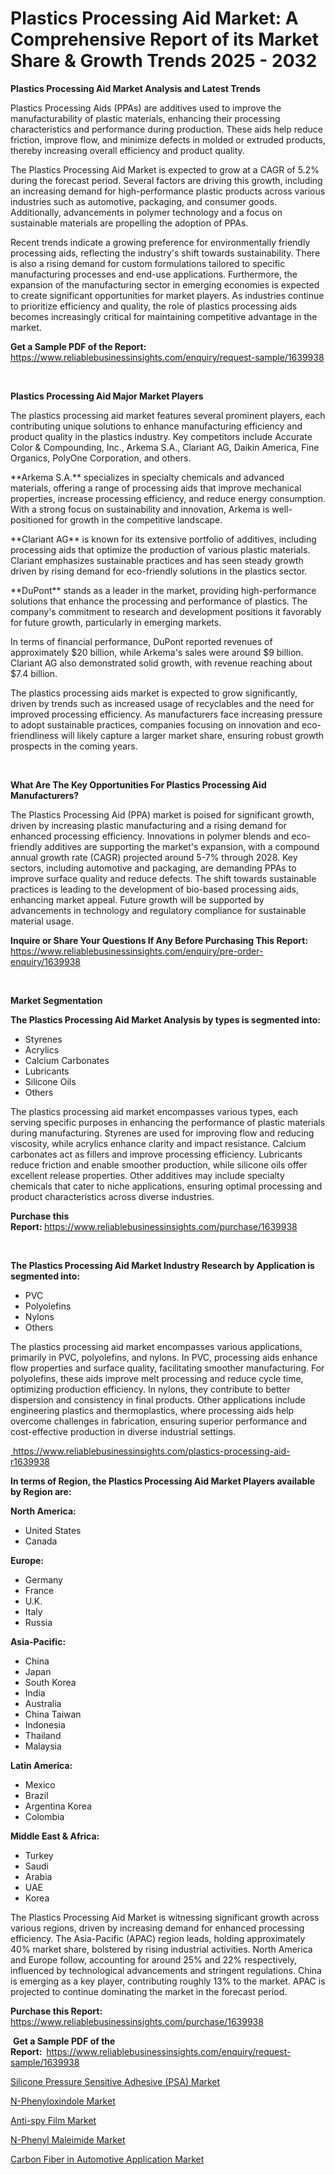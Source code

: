 <p><h1>Plastics Processing Aid Market: A Comprehensive Report of its Market Share & Growth Trends 2025 - 2032</h1></p><p><strong>Plastics Processing Aid Market Analysis and Latest Trends</strong></p>
<p><p>Plastics Processing Aids (PPAs) are additives used to improve the manufacturability of plastic materials, enhancing their processing characteristics and performance during production. These aids help reduce friction, improve flow, and minimize defects in molded or extruded products, thereby increasing overall efficiency and product quality.</p><p>The Plastics Processing Aid Market is expected to grow at a CAGR of 5.2% during the forecast period. Several factors are driving this growth, including an increasing demand for high-performance plastic products across various industries such as automotive, packaging, and consumer goods. Additionally, advancements in polymer technology and a focus on sustainable materials are propelling the adoption of PPAs.</p><p>Recent trends indicate a growing preference for environmentally friendly processing aids, reflecting the industry's shift towards sustainability. There is also a rising demand for custom formulations tailored to specific manufacturing processes and end-use applications. Furthermore, the expansion of the manufacturing sector in emerging economies is expected to create significant opportunities for market players. As industries continue to prioritize efficiency and quality, the role of plastics processing aids becomes increasingly critical for maintaining competitive advantage in the market.</p></p>
<p><strong>Get a Sample PDF of the Report:&nbsp;</strong> <a href="https://www.reliablebusinessinsights.com/enquiry/request-sample/1639938?utm_campaign=117&utm_medium=2&utm_source=Github&utm_content=ia&utm_term=01022025&utm_id=plastics-processing-aid">https://www.reliablebusinessinsights.com/enquiry/request-sample/1639938</a></p>
<p>&nbsp;</p>
<p><strong>Plastics Processing Aid Major Market Players</strong></p>
<p><p>The plastics processing aid market features several prominent players, each contributing unique solutions to enhance manufacturing efficiency and product quality in the plastics industry. Key competitors include Accurate Color & Compounding, Inc., Arkema S.A., Clariant AG, Daikin America, Fine Organics, PolyOne Corporation, and others.</p><p>**Arkema S.A.** specializes in specialty chemicals and advanced materials, offering a range of processing aids that improve mechanical properties, increase processing efficiency, and reduce energy consumption. With a strong focus on sustainability and innovation, Arkema is well-positioned for growth in the competitive landscape.</p><p>**Clariant AG** is known for its extensive portfolio of additives, including processing aids that optimize the production of various plastic materials. Clariant emphasizes sustainable practices and has seen steady growth driven by rising demand for eco-friendly solutions in the plastics sector.</p><p>**DuPont** stands as a leader in the market, providing high-performance solutions that enhance the processing and performance of plastics. The company's commitment to research and development positions it favorably for future growth, particularly in emerging markets.</p><p>In terms of financial performance, DuPont reported revenues of approximately $20 billion, while Arkema's sales were around $9 billion. Clariant AG also demonstrated solid growth, with revenue reaching about $7.4 billion. </p><p>The plastics processing aids market is expected to grow significantly, driven by trends such as increased usage of recyclables and the need for improved processing efficiency. As manufacturers face increasing pressure to adopt sustainable practices, companies focusing on innovation and eco-friendliness will likely capture a larger market share, ensuring robust growth prospects in the coming years.</p></p>
<p>&nbsp;</p>
<p><strong>What Are The Key Opportunities For Plastics Processing Aid Manufacturers?</strong></p>
<p><p>The Plastics Processing Aid (PPA) market is poised for significant growth, driven by increasing plastic manufacturing and a rising demand for enhanced processing efficiency. Innovations in polymer blends and eco-friendly additives are supporting the market's expansion, with a compound annual growth rate (CAGR) projected around 5-7% through 2028. Key sectors, including automotive and packaging, are demanding PPAs to improve surface quality and reduce defects. The shift towards sustainable practices is leading to the development of bio-based processing aids, enhancing market appeal. Future growth will be supported by advancements in technology and regulatory compliance for sustainable material usage.</p></p>
<p><strong>Inquire or Share Your Questions If Any Before Purchasing This Report:</strong> <a href="https://www.reliablebusinessinsights.com/enquiry/pre-order-enquiry/1639938?utm_campaign=117&utm_medium=2&utm_source=Github&utm_content=ia&utm_term=01022025&utm_id=plastics-processing-aid">https://www.reliablebusinessinsights.com/enquiry/pre-order-enquiry/1639938</a></p>
<p>&nbsp;</p>
<p><strong>Market Segmentation</strong></p>
<p><strong>The Plastics Processing Aid Market Analysis by types is segmented into:</strong></p>
<p><ul><li>Styrenes</li><li>Acrylics</li><li>Calcium Carbonates</li><li>Lubricants</li><li>Silicone Oils</li><li>Others</li></ul></p>
<p><p>The plastics processing aid market encompasses various types, each serving specific purposes in enhancing the performance of plastic materials during manufacturing. Styrenes are used for improving flow and reducing viscosity, while acrylics enhance clarity and impact resistance. Calcium carbonates act as fillers and improve processing efficiency. Lubricants reduce friction and enable smoother production, while silicone oils offer excellent release properties. Other additives may include specialty chemicals that cater to niche applications, ensuring optimal processing and product characteristics across diverse industries.</p></p>
<p><strong>Purchase this Report:&nbsp;</strong><a href="https://www.reliablebusinessinsights.com/purchase/1639938?utm_campaign=117&utm_medium=2&utm_source=Github&utm_content=ia&utm_term=01022025&utm_id=plastics-processing-aid">https://www.reliablebusinessinsights.com/purchase/1639938</a></p>
<p>&nbsp;</p>
<p><strong>The Plastics Processing Aid Market Industry Research by Application is segmented into:</strong></p>
<p><ul><li>PVC</li><li>Polyolefins</li><li>Nylons</li><li>Others</li></ul></p>
<p><p>The plastics processing aid market encompasses various applications, primarily in PVC, polyolefins, and nylons. In PVC, processing aids enhance flow properties and surface quality, facilitating smoother manufacturing. For polyolefins, these aids improve melt processing and reduce cycle time, optimizing production efficiency. In nylons, they contribute to better dispersion and consistency in final products. Other applications include engineering plastics and thermoplastics, where processing aids help overcome challenges in fabrication, ensuring superior performance and cost-effective production in diverse industrial settings.</p></p>
<p><a href="https://www.reliablebusinessinsights.com/plastics-processing-aid-r1639938?utm_campaign=117&utm_medium=2&utm_source=Github&utm_content=ia&utm_term=01022025&utm_id=plastics-processing-aid">&nbsp;https://www.reliablebusinessinsights.com/plastics-processing-aid-r1639938</a></p>
<p><strong>In terms of Region, the Plastics Processing Aid Market Players available by Region are:</strong></p>
<p>
    <p> <strong> North America: </strong>
        <ul>
            <li>United States</li>
            <li>Canada</li>
        </ul>
        </p> 
    <p> <strong> Europe: </strong>
        <ul>
            <li>Germany</li>
            <li>France</li>
            <li>U.K.</li>
            <li>Italy</li>
            <li>Russia</li>
        </ul>
        </p> 
    <p> <strong> Asia-Pacific: </strong>
        <ul>
            <li>China</li>
            <li>Japan</li>
            <li>South Korea</li>
            <li>India</li>
            <li>Australia</li>
            <li>China Taiwan</li>
            <li>Indonesia</li>
            <li>Thailand</li>
            <li>Malaysia</li>
        </ul>
        </p> 
    <p> <strong> Latin America: </strong>
        <ul>
            <li>Mexico</li>
            <li>Brazil</li>
            <li>Argentina Korea</li>
            <li>Colombia</li>
        </ul>
        </p> 
    <p> <strong> Middle East & Africa: </strong>
        <ul>
            <li>Turkey</li>
            <li>Saudi</li>
            <li>Arabia</li>
            <li>UAE</li>
            <li>Korea</li>
        </ul>
    </p>
    </p>
<p><p>The Plastics Processing Aid Market is witnessing significant growth across various regions, driven by increasing demand for enhanced processing efficiency. The Asia-Pacific (APAC) region leads, holding approximately 40% market share, bolstered by rising industrial activities. North America and Europe follow, accounting for around 25% and 22% respectively, influenced by technological advancements and stringent regulations. China is emerging as a key player, contributing roughly 13% to the market. APAC is projected to continue dominating the market in the forecast period.</p></p>
<p><strong>Purchase this Report: </strong><a href="https://www.reliablebusinessinsights.com/purchase/1639938?utm_campaign=117&utm_medium=2&utm_source=Github&utm_content=ia&utm_term=01022025&utm_id=plastics-processing-aid">https://www.reliablebusinessinsights.com/purchase/1639938</a></p>
<p>&nbsp;<strong>Get a Sample PDF of the Report:&nbsp;&nbsp;</strong><a href="https://www.reliablebusinessinsights.com/enquiry/request-sample/1639938?utm_campaign=117&utm_medium=2&utm_source=Github&utm_content=ia&utm_term=01022025&utm_id=plastics-processing-aid">https://www.reliablebusinessinsights.com/enquiry/request-sample/1639938</a></p>
<p><strong></strong></p>
<p><p><a href="https://github.com/nathaliehurles7142/Market-Research-Report-List-1/blob/main/silicone-pressure-sensitive-adhesive-psa-market.md?utm_campaign=117&utm_medium=2&utm_source=Github&utm_content=ia&utm_term=01022025&utm_id=plastics-processing-aid">Silicone Pressure Sensitive Adhesive (PSA) Market</a></p><p><a href="https://github.com/lateshab69/Market-Research-Report-List-1/blob/main/n-phenyloxindole-market.md?utm_campaign=117&utm_medium=2&utm_source=Github&utm_content=ia&utm_term=01022025&utm_id=plastics-processing-aid">N-Phenyloxindole Market</a></p><p><a href="https://github.com/rosalinebhakta48/Market-Research-Report-List-1/blob/main/anti-spy-film-market.md?utm_campaign=117&utm_medium=2&utm_source=Github&utm_content=ia&utm_term=01022025&utm_id=plastics-processing-aid">Anti-spy Film Market</a></p><p><a href="https://github.com/hedbomkrahe/Market-Research-Report-List-1/blob/main/n-phenyl-maleimide-market.md?utm_campaign=117&utm_medium=2&utm_source=Github&utm_content=ia&utm_term=01022025&utm_id=plastics-processing-aid">N-Phenyl Maleimide Market</a></p><p><a href="https://github.com/chongseney974/Market-Research-Report-List-1/blob/main/carbon-fiber-in-automotive-application-market.md?utm_campaign=117&utm_medium=2&utm_source=Github&utm_content=ia&utm_term=01022025&utm_id=plastics-processing-aid">Carbon Fiber in Automotive Application Market</a></p></p>